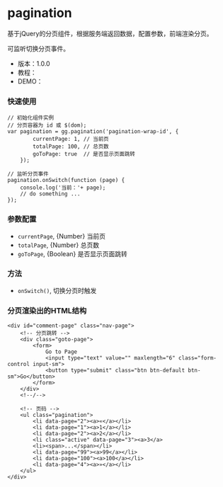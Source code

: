 pagination
===================

基于jQuery的分页组件，根据服务端返回数据，配置参数，前端渲染分页。

可监听切换分页事件。

* 版本：1.0.0
* 教程：
* DEMO：

### 快速使用

    // 初始化组件实例
    // 分页容器为 id 或 $(dom);
    var pagination = gg.pagination('pagination-wrap-id', {
            currentPage: 1, // 当前页
            totalPage: 100, // 总页数
            goToPage: true  // 是否显示页面跳转
        });

    // 监听分页事件
    pagination.onSwitch(function (page) {
        console.log('当前：'+ page);
        // do something ...
    });

### 参数配置
* `currentPage`, {Number} 当前页
* `totalPage`, {Number} 总页数
* `goToPage`, {Boolean} 是否显示页面跳转

### 方法
* `onSwitch()`, 切换分页时触发

### 分页渲染出的HTML结构

    <div id="comment-page" class="nav-page">
        <!-- 分页跳转 -->
        <div class="goto-page">
            <form>
                Go to Page
                <input type="text" value="" maxlength="6" class="form-control input-sm">
                <button type="submit" class="btn btn-default btn-sm">Go</button>
            </form>
        </div>
        <!--/-->

        <!-- 页码 -->
        <ul class="pagination">
            <li data-page="2"><a>«</a></li>
            <li data-page="1"><a>1</a></li>
            <li data-page="2"><a>2</a></li>
            <li class="active" data-page="3"><a>3</a>
            <li><span>...</span></li>
            <li data-page="99"><a>99</a></li>
            <li data-page="100"><a>100</a></li>
            <li data-page="4"><a>»</a></li>
        </ul>
    </div>